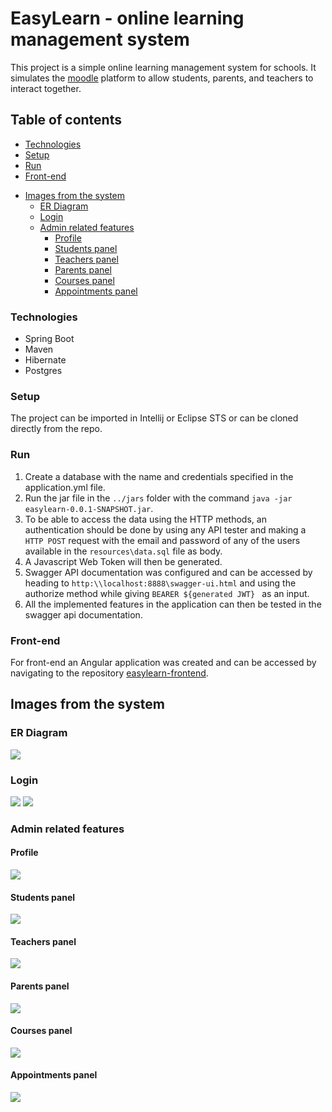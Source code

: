 # EasyLearn - online learning management system
This project is a simple online learning management system for schools. It simulates the [moodle](https://moodle.org/) platform to allow students, parents, and teachers to interact together.
## Table of contents
   * [Technologies](#technologies)
  * [Setup](#setup)
  * [Run](#run)
  * [Front-end](#front-end)
- [Images from the system](#images-from-the-system)
  * [ER Diagram](#er-diagram)
  * [Login](#login)
  * [Admin related features](#admin-related-features)
    + [Profile](#profile)
    + [Students panel](#students-panel)
    + [Teachers panel](#teachers-panel)
    + [Parents panel](#parents-panel)
    + [Courses panel](#courses-panel)
    + [Appointments panel](#appointments-panel)
### Technologies
 * Spring Boot
 * Maven
 * Hibernate
 * Postgres
### Setup
The project can be imported in Intellij or Eclipse STS or can be cloned directly from the repo.
### Run
   1. Create a database with the name and credentials specified in the application.yml file.
   2. Run the jar file in the ```../jars``` folder with the command ``` java -jar easylearn-0.0.1-SNAPSHOT.jar ```.
   3. To be able to access the data using the HTTP methods, an authentication should be done by using any API tester and making a ``` HTTP POST ``` request with the email and password of any of the users available in the ``` resources\data.sql ``` file as body.
   4. A Javascript Web Token will then be generated.
   5. Swagger API documentation was configured and can be accessed by heading to ``` http:\\localhost:8888\swagger-ui.html ``` and using the authorize method while giving ```BEARER ${generated JWT} ``` as an input.
   6. All the implemented features in the application can then be tested in the swagger api documentation.
### Front-end
For front-end an Angular application was created and can be accessed by navigating to the repository [easylearn-frontend](https://github.com/MahmoudAbderahman/easylearn-ui). 
## Images from the system
### ER Diagram
![](images/er-diagram.jpg)
### Login
![](images/login-page.png)
![](images/login-page-2.png)
### Admin related features
#### Profile
![](images/admin-profile.png)
#### Students panel
![](images/admin-profile-2.png)
#### Teachers panel
![](images/admin-profile-3.png)
#### Parents panel
![](images/admin-profile-4.png)
#### Courses panel
![](images/admin-profile-5.png)
#### Appointments panel
![](images/admin-profile-6.png)
